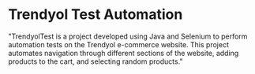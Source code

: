 # Trendyol Test Automation
 "TrendyolTest is a project developed using Java and Selenium to perform automation tests on the Trendyol e-commerce website. This project automates navigation through different sections of the website, adding products to the cart, and selecting random products."
